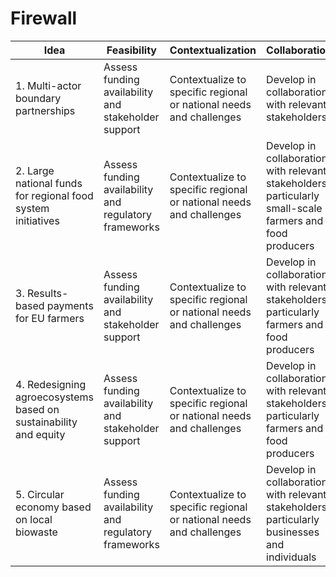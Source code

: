 # Firewall

| Idea | Feasibility | Contextualization | Collaboration | Evaluation | Adaptability | 
|------|-------------|-------------------|--------------|------------|--------------| 
| 1. Multi-actor boundary partnerships | Assess funding availability and stakeholder support | Contextualize to specific regional or national needs and challenges | Develop in collaboration with relevant stakeholders | Regularly evaluate and monitor effectiveness and impact | Build in mechanisms for feedback and course correction | 
| 2. Large national funds for regional food system initiatives | Assess funding availability and regulatory frameworks | Contextualize to specific regional or national needs and challenges | Develop in collaboration with relevant stakeholders, particularly small-scale farmers and food producers | Regularly evaluate and monitor effectiveness and impact | Build in mechanisms for feedback and course correction | 
| 3. Results-based payments for EU farmers | Assess funding availability and stakeholder support | Contextualize to specific regional or national needs and challenges | Develop in collaboration with relevant stakeholders, particularly farmers and food producers | Regularly evaluate and monitor effectiveness and impact | Build in mechanisms for feedback and course correction | 
| 4. Redesigning agroecosystems based on sustainability and equity | Assess funding availability and stakeholder support | Contextualize to specific regional or national needs and challenges | Develop in collaboration with relevant stakeholders, particularly farmers and food producers | Regularly evaluate and monitor effectiveness and impact | Build in mechanisms for feedback and course correction | 
| 5. Circular economy based on local biowaste | Assess funding availability and regulatory frameworks | Contextualize to specific regional or national needs and challenges | Develop in collaboration with relevant stakeholders, particularly businesses and individuals | Regularly evaluate and monitor effectiveness and impact | Build in mechanisms for feedback and course correction |

